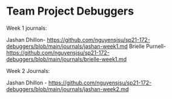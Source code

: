 # Team Project Debuggers 
Week 1 journals:

Jashan Dhillon-  https://github.com/nguyensjsu/sp21-172-debuggers/blob/main/journals/jashan-week1.md
Brielle Purnell-  https://github.com/nguyensjsu/sp21-172-debuggers/blob/main/journals/brielle-week1.md

Week 2 Journals:

Jashan Dhillon - https://github.com/nguyensjsu/sp21-172-debuggers/blob/main/journals/jashan-week2.md
